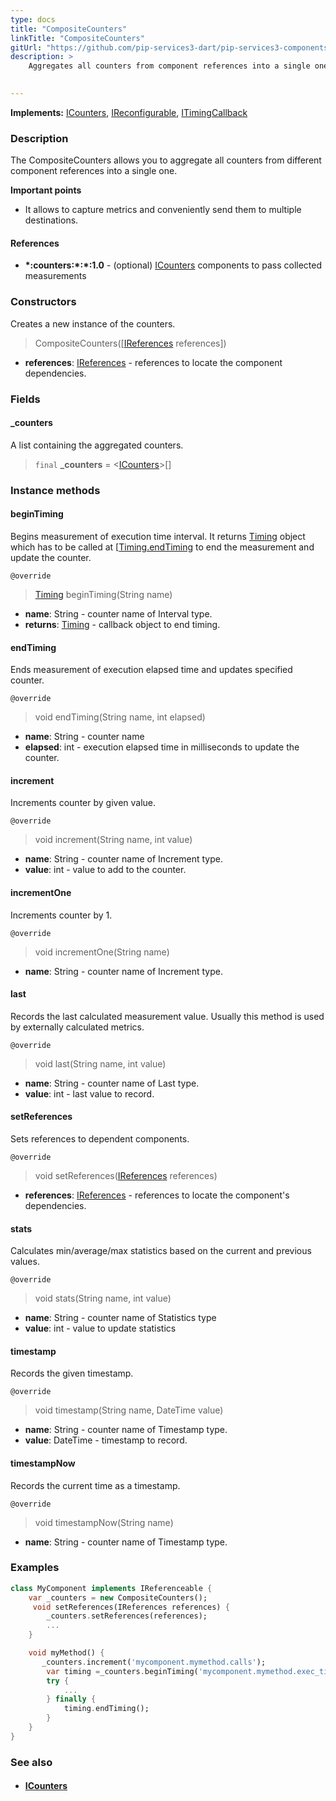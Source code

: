 ```yaml
---
type: docs
title: "CompositeCounters"
linkTitle: "CompositeCounters"
gitUrl: "https://github.com/pip-services3-dart/pip-services3-components-dart"
description: >
    Aggregates all counters from component references into a single one.

   
---
```


**Implements:** [ICounters](../icounters), [IReconfigurable](../../../commons/config/ireconfigurable), 
[ITimingCallback](../itiming_callback)


### Description

The CompositeCounters allows you to aggregate all counters from different component references into a single one.

**Important points**

-  It allows to capture metrics and conveniently send them to multiple destinations. 

#### References
- **\*:counters:\*:\*:1.0** - (optional) [ICounters](../icounters) components to pass collected measurements


### Constructors
Creates a new instance of the counters.

> CompositeCounters([[IReferences](../../../commons/refer/ireferences) references])

- **references**: [IReferences](../../../commons/refer/ireferences) - references to locate the component dependencies.


### Fields

<span class="hide-title-link">

#### _counters
A list containing the aggregated counters.
> `final` **_counters** = <[ICounters](../icounters)>[]

</span>


### Instance methods

#### beginTiming
Begins measurement of execution time interval.
It returns [Timing](../timing) object which has to be called at
[[Timing.endTiming](../timing/#endtiming) to end the measurement and update the counter.

`@override`
> [Timing](../timing) beginTiming(String name)

- **name**: String - counter name of Interval type.
- **returns**: [Timing](../timing) - callback object to end timing.


#### endTiming
Ends measurement of execution elapsed time and updates specified counter.

`@override`
> void endTiming(String name, int elapsed)

- **name**: String - counter name
- **elapsed**: int - execution elapsed time in milliseconds to update the counter.


#### increment
Increments counter by given value.

`@override`
> void increment(String name, int value)

- **name**: String - counter name of Increment type.
- **value**: int - value to add to the counter.


#### incrementOne
Increments counter by 1.

`@override`
> void incrementOne(String name)

- **name**: String - counter name of Increment type.


#### last
Records the last calculated measurement value.
Usually this method is used by externally calculated  metrics.

`@override`
> void last(String name, int value)

- **name**: String - counter name of Last type.
- **value**: int - last value to record.


#### setReferences
Sets references to dependent components.

`@override`
> void setReferences([IReferences](../../../commons/refer/ireferences) references)

- **references**: [IReferences](../../../commons/refer/ireferences) - references to locate the component's dependencies.


#### stats
Calculates min/average/max statistics based on the current and previous values.

`@override`
> void stats(String name, int value)

- **name**: String - counter name of Statistics type
- **value**: int - value to update statistics


#### timestamp
Records the given timestamp.

`@override`
> void timestamp(String name, DateTime value)

- **name**: String - counter name of Timestamp type.
- **value**: DateTime - timestamp to record.


#### timestampNow
Records the current time as a timestamp.

`@override`
> void timestampNow(String name)

- **name**: String - counter name of Timestamp type.


### Examples
```dart
class MyComponent implements IReferenceable {
    var _counters = new CompositeCounters();
     void setReferences(IReferences references) {
        _counters.setReferences(references);
        ...
    }

    void myMethod() {
       _counters.increment('mycomponent.mymethod.calls');
        var timing =_counters.beginTiming('mycomponent.mymethod.exec_time');
        try {
            ...
        } finally {
            timing.endTiming();
        }
    }
}
```


### See also
- #### [ICounters](../icounters)
